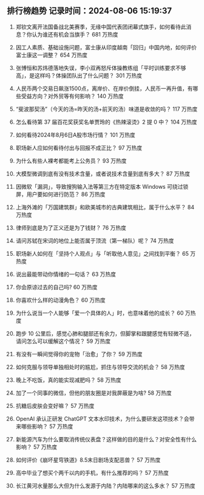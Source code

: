 
## 排行榜趋势 记录时间：2024-08-06 15:19:37
  
  1. 郑钦文离开法国备战北美赛季，无缘中国代表团闭幕式旗手，如何看待此消息？你认为谁还有机会当旗手？ 681 万热度
    
  2. 因工人素质、基础设施问题，富士康从印度越南「回归」中国内地，如何评价富士康这一调整？ 654 万热度
    
  3. 张博恒和苏炜德落地失误，李小双再怒斥体操教练组「平时训练要求不够高」，是这样吗？体操团队出了什么问题？ 301 万热度
    
  4. 人民币两个交易日飙涨1500点，离岸价、在岸价倒挂，人民币一再升值，有哪些受益方向？对外贸等有何影响？ 140 万热度
    
  5. “斐波那契汤”（今天的汤=昨天的汤+前天的汤）味道是收敛的吗？ 117 万热度
    
  6. 怎么看待第 37 届百花奖获奖名单贾玲的《热辣滚烫》2 提 0 中？ 104 万热度
    
  7. 如何看待2024年8月6日A股市场行情？ 101 万热度
    
  8. 职场新人应如何看待付出与回报不成正比？ 97 万热度
    
  9. 为什么有些人裸考都能考上公务员？ 93 万热度
    
  10. 大模型微调到底有没有技术含量，或者说技术含量到底有多大？ 87 万热度
    
  11. 因微软「漏洞」，导致搜狗输入法等第三方在特定版本 Windows 可绕过锁屏，用户要如何进行防范？ 86 万热度
    
  12. 上海外滩的「万国建筑群」和欧美城市的古典建筑相比，属于什么水平？ 84 万热度
    
  13. 律师到底是为了正义还是为了钱财？ 76 万热度
    
  14. 请问苏轼在宋词的地位上能否属于顶流（第一梯队）呢？ 74 万热度
    
  15. 职场新人如何在「坚持个人观点」与「听取他人意见」之间找到平衡？ 65 万热度
    
  16. 说出最能带动你情绪的一句话？ 63 万热度
    
  17. 你会原谅过去的自己吗? 60 万热度
    
  18. 你喜欢什么样的动漫角色？ 60 万热度
    
  19. 为什么说当一个人能够「爱一个具体的人」时，也意味着他的成长？ 60 万热度
    
  20. 跑步 10 公里后，感觉心肺和腿部还有余力，但脚掌和跟腱感觉有轻微不适，请问怎么可以缓解这个情况？ 59 万热度
    
  21. 有没有一瞬间觉得你的宠物「治愈」了你？ 59 万热度
    
  22. 如何克服与领导单独相处时的尴尬，抓住与领导交流的机会？ 58 万热度
    
  23. 晚上不吃饭，真的能实现减肥吗？ 58 万热度
    
  24. 加了一个同事的微信，但他的朋友圈是对我屏蔽是为啥? 58 万热度
    
  25. 抗糖后皮肤会变好嘛？ 57 万热度
    
  26. OpenAI  承认正研发  ChatGPT  文本水印技术，为什么要研发这项技术？会带来哪些影响？ 57 万热度
    
  27. 新能源汽车为什么要取消传统仪表盘？这样做的目的是什么？对安全性有什么影响？ 57 万热度
    
  28. 如何评价《崩坏星穹铁道》8.5末日剧场支配恶兽？ 57 万热度
    
  29. 高中毕业了想买个两千以内的手机，有什么推荐的吗？ 57 万热度
    
  30. 长江黄河水量那么大但为什么发源于内陆？内陆哪来的这么多水？ 57 万热度
    